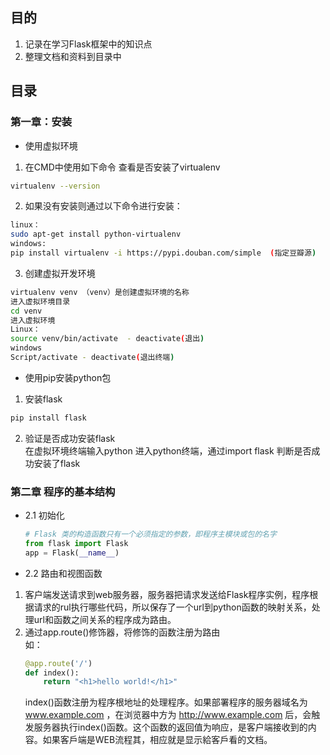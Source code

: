 ## 目的
1. 记录在学习Flask框架中的知识点  
2. 整理文档和资料到目录中  

## 目录  
### 第一章：安装   
- 使用虚拟环境  
1. 在CMD中使用如下命令 查看是否安装了virtualenv  
```bash  
virtualenv --version  
```
2. 如果没有安装则通过以下命令进行安装：  
```bash
linux：  
sudo apt-get install python-virtualenv  
windows:  
pip install virtualenv -i https://pypi.douban.com/simple  (指定豆瓣源)  
```
3. 创建虚拟开发环境  
```bash
virtualenv venv （venv）是创建虚拟环境的名称  
进入虚拟环境目录  
cd venv  
进入虚拟环境  
Linux：  
source venv/bin/activate  - deactivate(退出)  
windows  
Script/activate - deactivate(退出终端)  
```
- 使用pip安装python包  
1. 安装flask  
```bash
pip install flask  
```
2. 验证是否成功安装flask  
	在虚拟环境终端输入python 进入python终端，通过import flask  判断是否成功安装了flask
### 第二章 程序的基本结构
- 2.1 初始化  
	```python
	# Flask 类的构造函数只有一个必须指定的参数，即程序主模块或包的名字  
	from flask import Flask  
	app = Flask(__name__)
	```
- 2.2 路由和视图函数
1. 客户端发送请求到web服务器，服务器把请求发送给Flask程序实例，程序根据请求的rul执行哪些代码，所以保存了一个url到python函数的映射关系，处理url和函数之间关系的程序成为路由。  
2. 通过app.route()修饰器，将修饰的函数注册为路由  
	如：
	```python
	@app.route('/')
	def index():
		return "<h1>hello world!</h1>"
	```
	index()函数注册为程序根地址的处理程序。如果部署程序的服务器域名为 www.example.com ，在浏览器中方为 http://www.example.com 后，会触发服务器执行index()函数。这个函数的返回值为响应，是客户端接收到的内容。如果客戶端是WEB流程其，相应就是显示給客戶看的文档。  

